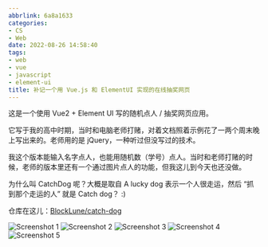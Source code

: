 ```yaml
---
abbrlink: 6a8a1633
categories:
- CS
- Web
date: 2022-08-26 14:58:40
tags:
- web
- vue
- javascript
- element-ui
title: 补记一个用 Vue.js 和 ElementUI 实现的在线抽奖网页
---
```


这是一个使用 Vue2 + Element UI 写的随机点人 / 抽奖网页应用。

<!--more-->

它写于我的高中时期，当时和电脑老师打赌，对着文档照着示例花了一两个周末晚上写出来的。老师用的是 jQuery，一种听过但没写过的技术。

我这个版本能输入名字点人，也能用随机数（学号）点人。当时和老师打赌的时候，老师的版本里还有一个通过图片点人的功能，但我这儿到今天也还没做。

为什么叫 CatchDog 呢？大概是取自 A lucky dog 表示一个人很走运，然后 “抓到那个走运的人” 就是 Catch dog？ :)

仓库在这儿：[BlockLune/catch-dog](https://github.com/BlockLune/catch-dog)

![Screenshot 1](https://img.blocklune.cc/blog-imgs/cs/web/补记一个用-vue-js-和-elementui-实现的在线抽奖网页/1.png)
![Screenshot 2](https://img.blocklune.cc/blog-imgs/cs/web/补记一个用-vue-js-和-elementui-实现的在线抽奖网页/2.png)
![Screenshot 3](https://img.blocklune.cc/blog-imgs/cs/web/补记一个用-vue-js-和-elementui-实现的在线抽奖网页/3.png)
![Screenshot 4](https://img.blocklune.cc/blog-imgs/cs/web/补记一个用-vue-js-和-elementui-实现的在线抽奖网页/4.png)
![Screenshot 5](https://img.blocklune.cc/blog-imgs/cs/web/补记一个用-vue-js-和-elementui-实现的在线抽奖网页/5.png)
